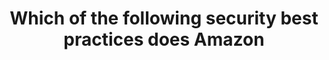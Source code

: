---
layout: all-exams
title: "Which of the following security best practices does Amazon"
blurb: "Amazon recommends against using the root account for any everyday task, including administrative functions. Amazon also recommends MFA on the root acc"
quid: 116
---
